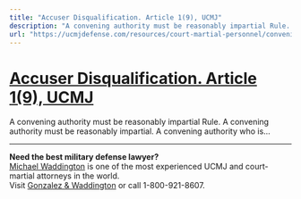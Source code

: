 ```yaml
---
title: "Accuser Disqualification. Article 1(9), UCMJ"
description: "A convening authority must be reasonably impartial Rule. A convening authority must be reasonably impartial. A convening authority who is..."
url: "https://ucmjdefense.com/resources/court-martial-personnel/convening-authority/accuser-disqualification.html"
---
```


# [Accuser Disqualification. Article 1(9), UCMJ](https://ucmjdefense.com/resources/court-martial-personnel/convening-authority/accuser-disqualification.html)

A convening authority must be reasonably impartial Rule. A convening authority must be reasonably impartial. A convening authority who is...

---

**Need the best military defense lawyer?**  
[Michael Waddington](https://ucmjdefense.com/attorneys/michael-stewart-waddington-partner.html) is one of the most experienced UCMJ and court-martial attorneys in the world.  
Visit [Gonzalez & Waddington](https://ucmjdefense.com) or call 1-800-921-8607.
